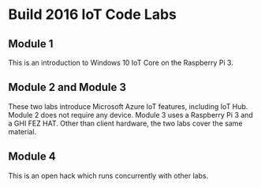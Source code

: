 # Build 2016 IoT Code Labs #

## Module 1

This is an introduction to Windows 10 IoT Core on the Raspberry Pi 3.

## Module 2 and Module 3

These two labs introduce Microsoft Azure IoT features, including IoT Hub. Module 2 does not require any device. Module 3 uses a Raspberry Pi 3 and a GHI FEZ HAT. Other than client hardware, the two labs cover the same material.

## Module 4

This is an open hack which runs concurrently with other labs.
